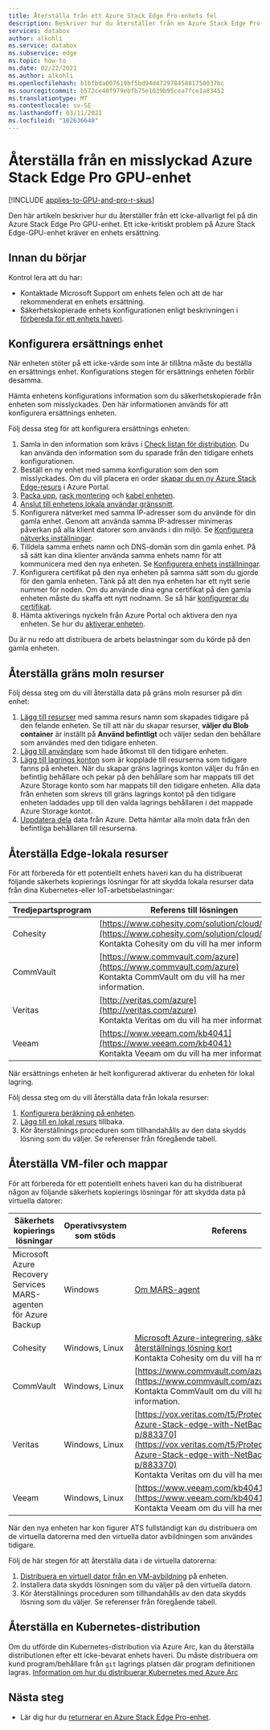 ```yaml
---
title: Återställa från ett Azure Stack Edge Pro-enhets fel
description: Beskriver hur du återställer från en Azure Stack Edge Pro-enhet som misslyckades.
services: databox
author: alkohli
ms.service: databox
ms.subservice: edge
ms.topic: how-to
ms.date: 02/22/2021
ms.author: alkohli
ms.openlocfilehash: b1bfbda007619bf5bd94d47297845881758037bc
ms.sourcegitcommit: b572ce40f979ebfb75e1039b95cea7fce1a83452
ms.translationtype: MT
ms.contentlocale: sv-SE
ms.lasthandoff: 03/11/2021
ms.locfileid: "102636648"
---
```

# <a name="recover-from-a-failed-azure-stack-edge-pro-gpu-device"></a>Återställa från en misslyckad Azure Stack Edge Pro GPU-enhet 

[!INCLUDE [applies-to-GPU-and-pro-r-skus](../../includes/azure-stack-edge-applies-to-gpu-pro-r-sku.md)]

Den här artikeln beskriver hur du återställer från ett icke-allvarligt fel på din Azure Stack Edge Pro GPU-enhet. Ett icke-kritiskt problem på Azure Stack Edge-GPU-enhet kräver en enhets ersättning.

## <a name="before-you-begin"></a>Innan du börjar

Kontrol lera att du har:

- Kontaktade Microsoft Support om enhets felen och att de har rekommenderat en enhets ersättning. 
- Säkerhetskopierade enhets konfigurationen enligt beskrivningen i [förbereda för ett enhets haveri](azure-stack-edge-gpu-prepare-device-failure.md).


## <a name="configure-replacement-device"></a>Konfigurera ersättnings enhet

När enheten stöter på ett icke-värde som inte är tillåtna måste du beställa en ersättnings enhet. Konfigurations stegen för ersättnings enheten förblir desamma. 

Hämta enhetens konfigurations information som du säkerhetskopierade från enheten som misslyckades. Den här informationen används för att konfigurera ersättnings enheten.  

Följ dessa steg för att konfigurera ersättnings enheten:

1. Samla in den information som krävs i [Check listan för distribution](azure-stack-edge-gpu-deploy-checklist.md). Du kan använda den information som du sparade från den tidigare enhets konfigurationen. 
1. Beställ en ny enhet med samma konfiguration som den som misslyckades.  Om du vill placera en order [skapar du en ny Azure Stack Edge-resurs](azure-stack-edge-gpu-deploy-prep.md#) i Azure Portal.
1. [Packa upp](azure-stack-edge-gpu-deploy-install.md#unpack-the-device), [rack montering](azure-stack-edge-gpu-deploy-install.md#rack-the-device) och [kabel enheten](azure-stack-edge-gpu-deploy-install.md#cable-the-device). 
1. [Anslut till enhetens lokala användar gränssnitt](azure-stack-edge-gpu-deploy-connect.md).
1. Konfigurera nätverket med samma IP-adresser som du använde för din gamla enhet. Genom att använda samma IP-adresser minimeras påverkan på alla klient datorer som används i din miljö. Se [Konfigurera nätverks inställningar](azure-stack-edge-gpu-deploy-configure-network-compute-web-proxy.md).
1. Tilldela samma enhets namn och DNS-domän som din gamla enhet. På så sätt kan dina klienter använda samma enhets namn för att kommunicera med den nya enheten. Se [Konfigurera enhets inställningar](azure-stack-edge-gpu-deploy-set-up-device-update-time.md).
1. Konfigurera certifikat på den nya enheten på samma sätt som du gjorde för den gamla enheten. Tänk på att den nya enheten har ett nytt serie nummer för noden. Om du använde dina egna certifikat på den gamla enheten måste du skaffa ett nytt nodnamn. Se så här [konfigurerar du certifikat](azure-stack-edge-gpu-deploy-configure-certificates.md).
1. Hämta aktiverings nyckeln från Azure Portal och aktivera den nya enheten. Se hur du [aktiverar enheten](azure-stack-edge-gpu-deploy-activate.md).

Du är nu redo att distribuera de arbets belastningar som du körde på den gamla enheten.

## <a name="restore-edge-cloud-shares"></a>Återställa gräns moln resurser

Följ dessa steg om du vill återställa data på gräns moln resurser på din enhet:

1. [Lägg till resurser](azure-stack-edge-gpu-manage-shares.md#add-a-share) med samma resurs namn som skapades tidigare på den felande enheten. Se till att när du skapar resurser, **väljer du Blob container** är inställt på **Använd befintligt** och väljer sedan den behållare som användes med den tidigare enheten.
1. [Lägg till användare](azure-stack-edge-gpu-manage-users.md#add-a-user) som hade åtkomst till den tidigare enheten.
1. [Lägg till lagrings konton](azure-stack-edge-gpu-manage-storage-accounts.md#add-an-edge-storage-account) som är kopplade till resurserna som tidigare fanns på enheten. När du skapar gräns lagrings konton väljer du från en befintlig behållare och pekar på den behållare som har mappats till det Azure Storage konto som har mappats till den tidigare enheten. Alla data från enheten som skrevs till gräns lagrings kontot på den tidigare enheten laddades upp till den valda lagrings behållaren i det mappade Azure Storage kontot.
1. [Uppdatera dela](azure-stack-edge-gpu-manage-shares.md#refresh-shares) data från Azure. Detta hämtar alla moln data från den befintliga behållaren till resurserna.

## <a name="restore-edge-local-shares"></a>Återställa Edge-lokala resurser

För att förbereda för ett potentiellt enhets haveri kan du ha distribuerat följande säkerhets kopierings lösningar för att skydda lokala resurser data från dina Kubernetes-eller IoT-arbetsbelastningar:

| Tredjepartsprogram           | Referens till lösningen                               |
|--------------------------------|---------------------------------------------------------|
| Cohesity                       | [https://www.cohesity.com/solution/cloud/azure/](https://www.cohesity.com/solution/cloud/azure/) <br> Kontakta Cohesity om du vill ha mer information.          |
| CommVault                      | [https://www.commvault.com/azure](https://www.commvault.com/azure) <br> Kontakta CommVault om du vill ha mer information. |
| Veritas                        | [http://veritas.com/azure](http://veritas.com/azure) <br> Kontakta Veritas om du vill ha mer information.   |
| Veeam                          | [https://www.veeam.com/kb4041](https://www.veeam.com/kb4041) <br> Kontakta Veeam om du vill ha mer information. |

När ersättnings enheten är helt konfigurerad aktiverar du enheten för lokal lagring. 

Följ dessa steg om du vill återställa data från lokala resurser:

1. [Konfigurera beräkning på enheten](azure-stack-edge-gpu-deploy-configure-compute.md).
1. [Lägg till en lokal resurs](azure-stack-edge-gpu-manage-shares.md#add-a-local-share) tillbaka.
1. Kör återställnings proceduren som tillhandahålls av den data skydds lösning som du väljer. Se referenser från föregående tabell.

## <a name="restore-vm-files-and-folders"></a>Återställa VM-filer och mappar

För att förbereda för ett potentiellt enhets haveri kan du ha distribuerat någon av följande säkerhets kopierings lösningar för att skydda data på virtuella datorer:



| Säkerhets kopierings lösningar        | Operativsystem som stöds   | Referens                                                                |
|-------------------------|----------------|--------------------------------------------------------------------------|
| Microsoft Azure Recovery Services MARS-agenten för Azure Backup | Windows        | [Om MARS-agent](../backup/backup-azure-about-mars.md)    |
| Cohesity                | Windows, Linux | [Microsoft Azure-integrering, säkerhetskopiera & återställnings lösning kort](https://www.cohesity.com/solution/cloud/azure) <br>Kontakta Cohesity om du vill ha mer information.                          |
| CommVault               | Windows, Linux | [https://www.commvault.com/azure](https://www.commvault.com/azure) <br> Kontakta CommVault om du vill ha mer information.
| Veritas                 | Windows, Linux | [https://vox.veritas.com/t5/Protection/Protecting-Azure-Stack-edge-with-NetBackup/ba-p/883370](https://vox.veritas.com/t5/Protection/Protecting-Azure-Stack-edge-with-NetBackup/ba-p/883370) <br> Kontakta Veritas om du vill ha mer information.                    |
| Veeam                   | Windows, Linux | [https://www.veeam.com/kb4041](https://www.veeam.com/kb4041) <br> Kontakta Veeam om du vill ha mer information. |

När den nya enheten har kon figurer ATS fullständigt kan du distribuera om de virtuella datorerna med den virtuella dator avbildningen som användes tidigare. 

Följ de här stegen för att återställa data i de virtuella datorerna:
 
1. [Distribuera en virtuell dator från en VM-avbildning](azure-stack-edge-gpu-deploy-virtual-machine-templates.md) på enheten. 
1. Installera data skydds lösningen som du väljer på den virtuella datorn.
1. Kör återställnings proceduren som tillhandahålls av den data skydds lösning som du väljer. Se referenser från föregående tabell.

## <a name="restore-a-kubernetes-deployment"></a>Återställa en Kubernetes-distribution

Om du utförde din Kubernetes-distribution via Azure Arc, kan du återställa distributionen efter ett icke-bevarat enhets haveri. Du måste distribuera om kund program/behållare från `git` lagrings platsen där program definitionen lagras. [Information om hur du distribuerar Kubernetes med Azure Arc](./azure-stack-edge-gpu-deploy-stateless-application-git-ops-guestbook.md)<!--Original text: Kubernetes deployments can be restored from a non-tolerated failure with the device when deployed with Azure Arc. Customer application/containers deployed onto a Kubernetes on Azure Stack Edge via Azure Arc can be redeployed from the git repository where the application definition is. Here is a link to the article to deploy Kubernetes with Arc -->
 
## <a name="next-steps"></a>Nästa steg

- Lär dig hur du [returnerar en Azure Stack Edge Pro-enhet](azure-stack-edge-return-device.md).
